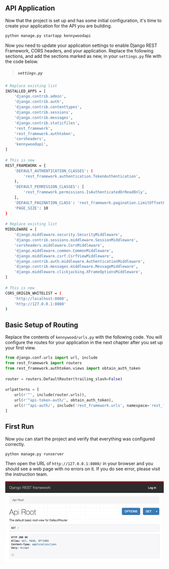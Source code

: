 ## API Application

Now that the project is set up and has some initial configuration, it's time to create your application for the API you are building.

```sh
python manage.py startapp kennywoodapi
```

Now you need to update your application settings to enable Django REST Framework, CORS headers, and your application. Replace the following sections, and add the sections marked as new, in your `settings.py` file with the code below.

> ##### `settings.py`

```sh
# Replace existing list
INSTALLED_APPS = [
    'django.contrib.admin',
    'django.contrib.auth',
    'django.contrib.contenttypes',
    'django.contrib.sessions',
    'django.contrib.messages',
    'django.contrib.staticfiles',
    'rest_framework',
    'rest_framework.authtoken',
    'corsheaders',
    'kennywoodapi',
]

# This is new
REST_FRAMEWORK = {
    'DEFAULT_AUTHENTICATION_CLASSES': (
        'rest_framework.authentication.TokenAuthentication',
    ),
    'DEFAULT_PERMISSION_CLASSES': [
        'rest_framework.permissions.IsAuthenticatedOrReadOnly',
    ],
    'DEFAULT_PAGINATION_CLASS': 'rest_framework.pagination.LimitOffsetPagination',
    'PAGE_SIZE': 10
}

# Replace existing list
MIDDLEWARE = [
    'django.middleware.security.SecurityMiddleware',
    'django.contrib.sessions.middleware.SessionMiddleware',
    'corsheaders.middleware.CorsMiddleware',
    'django.middleware.common.CommonMiddleware',
    'django.middleware.csrf.CsrfViewMiddleware',
    'django.contrib.auth.middleware.AuthenticationMiddleware',
    'django.contrib.messages.middleware.MessageMiddleware',
    'django.middleware.clickjacking.XFrameOptionsMiddleware',
]

# This is new
CORS_ORIGIN_WHITELIST = (
    'http://localhost:8080',
    'http://127.0.0.1:8080'
)
```

## Basic Setup of Routing

Replace the contents of `kennywood/urls.py` with the following code. You will configure the routes for your application in the next chapter after you set up your first view.

```py
from django.conf.urls import url, include
from rest_framework import routers
from rest_framework.authtoken.views import obtain_auth_token

router = routers.DefaultRouter(trailing_slash=False)

urlpatterns = [
    url(r'^', include(router.urls)),
    url(r'^api-token-auth/', obtain_auth_token),
    url(r'^api-auth/', include('rest_framework.urls', namespace='rest_framework')),
]
```

## First Run

Now you can start the project and verify that everything was configured correctly.

```sh
python manage.py runserver
```

Then open the URL of `http://127.0.0.1:8000/` in your browser and you should see a web page with no errors on it. If you do see error, please visit the instruction team.

![initial view without routes](./images/drf-initial-view.png)
